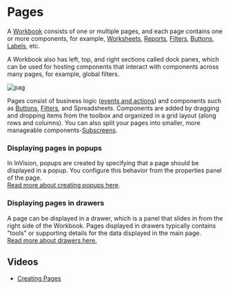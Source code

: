 # Pages

A [Workbook](../workbooks.md) consists of one or multiple pages, and each page contains one or more components, for example, [Worksheets](../worksheets.md), [Reports](../sqlreports.md), [Filters](../filters/index.md), [Buttons](components/uielements/button.md), [Labels](components/uielements/label.md), etc.

A Workbook also has left, top, and right sections called dock panes, which can be used for hosting components that interact with components across many pages, for example, global filters.
<br/>

![pag](https://profitbasedocs.blob.core.windows.net/images/pagesss.png)
<br/>

Pages consist of business logic ([events and actions](programmingmodel/interactionmodel.md)) and components such as [Buttons](../workbooks/components/uielements/button.md), [Filters](../filters/index.md), and Spreadsheets. Components are added by dragging and dropping items from the toolbox and organized in a grid layout (along rows and columns). You can also split your pages into smaller, more manageable components-[Subscreens](subscreens.md).
<br/>

### Displaying pages in popups
In InVision, popups are created by specifying that a page should be displayed in a popup. You configure this behavior from the properties panel of the page.  
[Read more about creating popups here](./howto/popup.md).

### Displaying pages in drawers
A page can be displayed in a drawer, which is a panel that slides in from the right side of the Workbook. Pages displayed in drawers typically contains "tools" or supporting details for the data displayed in the main page.  
[Read more about drawers here.](drawers.md)

## Videos
* [Creating Pages](../../videos/workbooks.md)